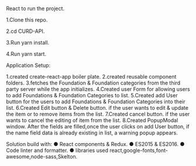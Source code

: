 React to run the project.

1.Clone this repo.

2.cd CURD-API.

3.Run yarn install.

4.Run yarn start.

Application Setup:

1.created create-react-app boiler plate.
2.created reusable component folders.
3.fetches the Foundation & Foundation categories from the third party server while the app initializes.
4.Created user Form for allowing users to add Foundations & Foundation Categories to list.
5.Created add User button for the users to add Foundations & Foundation Categories into their list.
6.Created Edit button & Delete button. if the user wants to edit & update the item or to remove  items from the list.
7.Created cancel button. if the user wants to cancel the editing of item from the list.
8.Created PopupModal window. After the fields are filled,once the user clicks on add User button, if the name field data is already existing in list, a warning popup appears.


Solution build with:
● React components & Redux.
● ES2015 & ES2016.
● Code linter and formatter.
● libraries used react,google-fonts,font-awesome,node-sass,Skelton.

